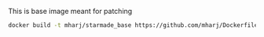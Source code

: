 This is base image meant for patching
```bash
docker build -t mharj/starmade_base https://github.com/mharj/Dockerfiles.git#:starmade_base
```
